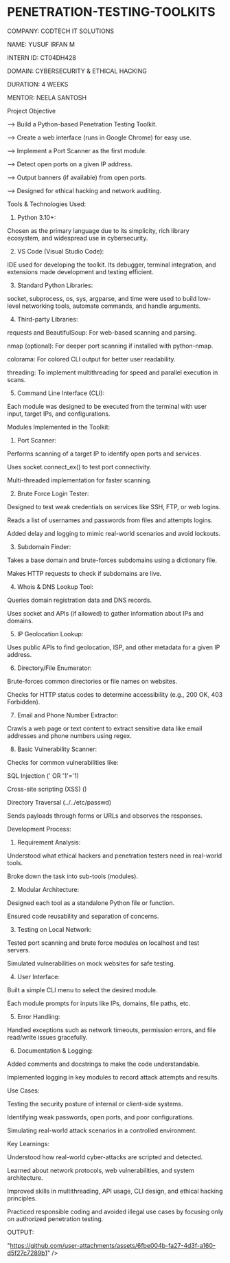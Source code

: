 # PENETRATION-TESTING-TOOLKITS

COMPANY: CODTECH IT SOLUTIONS

NAME: YUSUF IRFAN M

INTERN ID: CT04DH428

DOMAIN: CYBERSECURITY & ETHICAL HACKING

DURATION: 4 WEEKS

MENTOR: NEELA SANTOSH

Project Objective

--> Build a Python-based Penetration Testing Toolkit.

--> Create a web interface (runs in Google Chrome) for easy use.

--> Implement a Port Scanner as the first module.

--> Detect open ports on a given IP address.

--> Output banners (if available) from open ports.

--> Designed for ethical hacking and network auditing.

Tools & Technologies Used:

1. Python 3.10+:

Chosen as the primary language due to its simplicity, rich library ecosystem, and widespread use in cybersecurity.



2. VS Code (Visual Studio Code):

IDE used for developing the toolkit. Its debugger, terminal integration, and extensions made development and testing efficient.



3. Standard Python Libraries:

socket, subprocess, os, sys, argparse, and time were used to build low-level networking tools, automate commands, and handle arguments.



4. Third-party Libraries:

requests and BeautifulSoup: For web-based scanning and parsing.

nmap (optional): For deeper port scanning if installed with python-nmap.

colorama: For colored CLI output for better user readability.

threading: To implement multithreading for speed and parallel execution in scans.



5. Command Line Interface (CLI):

Each module was designed to be executed from the terminal with user input, target IPs, and configurations.


Modules Implemented in the Toolkit:

1. Port Scanner:

Performs scanning of a target IP to identify open ports and services.

Uses socket.connect_ex() to test port connectivity.

Multi-threaded implementation for faster scanning.



2. Brute Force Login Tester:

Designed to test weak credentials on services like SSH, FTP, or web logins.

Reads a list of usernames and passwords from files and attempts logins.

Added delay and logging to mimic real-world scenarios and avoid lockouts.



3. Subdomain Finder:

Takes a base domain and brute-forces subdomains using a dictionary file.

Makes HTTP requests to check if subdomains are live.



4. Whois & DNS Lookup Tool:

Queries domain registration data and DNS records.

Uses socket and APIs (if allowed) to gather information about IPs and domains.



5. IP Geolocation Lookup:

Uses public APIs to find geolocation, ISP, and other metadata for a given IP address.



6. Directory/File Enumerator:

Brute-forces common directories or file names on websites.

Checks for HTTP status codes to determine accessibility (e.g., 200 OK, 403 Forbidden).



7. Email and Phone Number Extractor:

Crawls a web page or text content to extract sensitive data like email addresses and phone numbers using regex.



8. Basic Vulnerability Scanner:

Checks for common vulnerabilities like:

SQL Injection (' OR '1'='1)

Cross-site scripting (XSS) (<script>alert(1)</script>)

Directory Traversal (../../etc/passwd)


Sends payloads through forms or URLs and observes the responses.


Development Process:

1. Requirement Analysis:

Understood what ethical hackers and penetration testers need in real-world tools.

Broke down the task into sub-tools (modules).



2. Modular Architecture:

Designed each tool as a standalone Python file or function.

Ensured code reusability and separation of concerns.



3. Testing on Local Network:

Tested port scanning and brute force modules on localhost and test servers.

Simulated vulnerabilities on mock websites for safe testing.



4. User Interface:

Built a simple CLI menu to select the desired module.

Each module prompts for inputs like IPs, domains, file paths, etc.



5. Error Handling:

Handled exceptions such as network timeouts, permission errors, and file read/write issues gracefully.



6. Documentation & Logging:

Added comments and docstrings to make the code understandable.

Implemented logging in key modules to record attack attempts and results.



Use Cases:

Testing the security posture of internal or client-side systems.

Identifying weak passwords, open ports, and poor configurations.

Simulating real-world attack scenarios in a controlled environment.



Key Learnings:

Understood how real-world cyber-attacks are scripted and detected.

Learned about network protocols, web vulnerabilities, and system architecture.

Improved skills in multithreading, API usage, CLI design, and ethical hacking principles.

Practiced responsible coding and avoided illegal use cases by focusing only on authorized penetration testing.

 
OUTPUT:

"https://github.com/user-attachments/assets/6fbe004b-fa27-4d3f-a160-d5f27c7289b1" />
